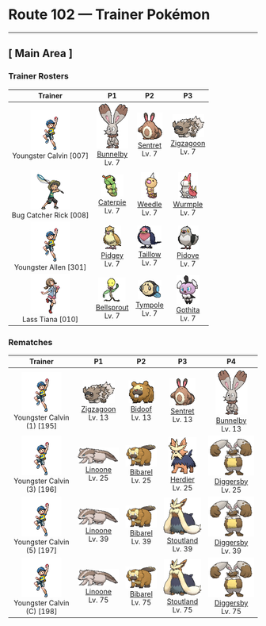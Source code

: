 # Route 102 — Trainer Pokémon

---

## [ Main Area ]

### Trainer Rosters

| Trainer | P1 | P2 | P3 |
|:-------:|:--:|:--:|:--:|
| ![Youngster Calvin](../../assets/trainers/youngster.png "Youngster Calvin")<br>Youngster Calvin [007] | <div class="sprite-cell">![Bunnelby](../../assets/sprites/bunnelby/front.gif "Bunnelby: It has ears like shovels. Digging holes strengthens its ears so much that they can sever thick roots effortlessly.")<br>[Bunnelby](../../pokemon/bunnelby.md)<br>Lv. 7</div> | <div class="sprite-cell">![Sentret](../../assets/sprites/sentret/front.gif "Sentret: When Sentret sleeps, it does so while another stands guard. The sentry wakes the others at the first sign of danger. When this Pokémon becomes separated from its pack, it becomes incapable of sleep due to fear.")<br>[Sentret](../../pokemon/sentret.md)<br>Lv. 7</div> | <div class="sprite-cell">![Zigzagoon](../../assets/sprites/zigzagoon/front.gif "Zigzagoon: The hair on Zigzagoon’s back is bristly. It rubs the hard back hair against trees to leave its territorial markings. This Pokémon may play dead to fool foes in battle.")<br>[Zigzagoon](../../pokemon/zigzagoon.md)<br>Lv. 7</div> |
| ![Bug Catcher Rick](../../assets/trainers/bug_catcher.png "Bug Catcher Rick")<br>Bug Catcher Rick [008] | <div class="sprite-cell">![Caterpie](../../assets/sprites/caterpie/front.gif "Caterpie: Caterpie has a voracious appetite. It can devour leaves bigger than its body right before your eyes. From its antenna, this Pokémon releases a terrifically strong odor.")<br>[Caterpie](../../pokemon/caterpie.md)<br>Lv. 7</div> | <div class="sprite-cell">![Weedle](../../assets/sprites/weedle/front.gif "Weedle: Weedle has an extremely acute sense of smell. It is capable of distinguishing its favorite kinds of leaves from those it dislikes just by sniffing with its big red proboscis (nose).")<br>[Weedle](../../pokemon/weedle.md)<br>Lv. 7</div> | <div class="sprite-cell">![Wurmple](../../assets/sprites/wurmple/front.gif "Wurmple: Wurmple is targeted by Swellow as prey. This Pokémon will try to resist by pointing the spikes on its rear at the attacking predator. It will weaken the foe by leaking poison from the spikes.")<br>[Wurmple](../../pokemon/wurmple.md)<br>Lv. 7</div> |
| ![Youngster Allen](../../assets/trainers/youngster.png "Youngster Allen")<br>Youngster Allen [301] | <div class="sprite-cell">![Pidgey](../../assets/sprites/pidgey/front.gif "Pidgey: Pidgey has an extremely sharp sense of direction. It is capable of unerringly returning home to its nest, however far it may be removed from its familiar surroundings.")<br>[Pidgey](../../pokemon/pidgey.md)<br>Lv. 7</div> | <div class="sprite-cell">![Taillow](../../assets/sprites/taillow/front.gif "Taillow: Taillow is young—it has only just left its nest. As a result, it sometimes becomes lonesome and cries at night. This Pokémon feeds on Wurmple that live in forests.")<br>[Taillow](../../pokemon/taillow.md)<br>Lv. 7</div> | <div class="sprite-cell">![Pidove](../../assets/sprites/pidove/front.gif "Pidove: These Pokémon live in cities. They are accustomed to people. Flocks often gather in parks and plazas.")<br>[Pidove](../../pokemon/pidove.md)<br>Lv. 7</div> |
| ![Lass Tiana](../../assets/trainers/lass.png "Lass Tiana")<br>Lass Tiana [010] | <div class="sprite-cell">![Bellsprout](../../assets/sprites/bellsprout/front.gif "Bellsprout: Bellsprout’s thin and flexible body lets it bend and sway to avoid any attack, however strong it may be. From its mouth, this Pokémon spits a corrosive fluid that melts even iron.")<br>[Bellsprout](../../pokemon/bellsprout.md)<br>Lv. 7</div> | <div class="sprite-cell">![Tympole](../../assets/sprites/tympole/front.gif "Tympole: By vibrating its cheeks, it emits sound waves imperceptible to humans. It uses the rhythm of these sounds to talk.")<br>[Tympole](../../pokemon/tympole.md)<br>Lv. 7</div> | <div class="sprite-cell">![Gothita](../../assets/sprites/gothita/front.gif "Gothita: They intently observe both Trainers and Pokémon. Apparently, they are looking at something that only Gothita can see.")<br>[Gothita](../../pokemon/gothita.md)<br>Lv. 7</div> |

### Rematches

| Trainer | P1 | P2 | P3 | P4 |
|:-------:|:--:|:--:|:--:|:--:|
| ![Youngster Calvin (1)](../../assets/trainers/youngster.png "Youngster Calvin (1)")<br>Youngster Calvin (1) [195] | <div class="sprite-cell">![Zigzagoon](../../assets/sprites/zigzagoon/front.gif "Zigzagoon: The hair on Zigzagoon’s back is bristly. It rubs the hard back hair against trees to leave its territorial markings. This Pokémon may play dead to fool foes in battle.")<br>[Zigzagoon](../../pokemon/zigzagoon.md)<br>Lv. 13</div> | <div class="sprite-cell">![Bidoof](../../assets/sprites/bidoof/front.gif "Bidoof: It constantly gnaws on logs and rocks to whittle down its front teeth. It nests alongside water.")<br>[Bidoof](../../pokemon/bidoof.md)<br>Lv. 13</div> | <div class="sprite-cell">![Sentret](../../assets/sprites/sentret/front.gif "Sentret: When Sentret sleeps, it does so while another stands guard. The sentry wakes the others at the first sign of danger. When this Pokémon becomes separated from its pack, it becomes incapable of sleep due to fear.")<br>[Sentret](../../pokemon/sentret.md)<br>Lv. 13</div> | <div class="sprite-cell">![Bunnelby](../../assets/sprites/bunnelby/front.gif "Bunnelby: It has ears like shovels. Digging holes strengthens its ears so much that they can sever thick roots effortlessly.")<br>[Bunnelby](../../pokemon/bunnelby.md)<br>Lv. 13</div> |
| ![Youngster Calvin (3)](../../assets/trainers/youngster.png "Youngster Calvin (3)")<br>Youngster Calvin (3) [196] | <div class="sprite-cell">![Linoone](../../assets/sprites/linoone/front.gif "Linoone: When hunting, Linoone will make a beeline straight for the prey at a full run. While this Pokémon is capable of topping 60 mph, it has to come to a screeching halt before it can turn.")<br>[Linoone](../../pokemon/linoone.md)<br>Lv. 25</div> | <div class="sprite-cell">![Bibarel](../../assets/sprites/bibarel/front.gif "Bibarel: It makes its nest by damming streams with bark and mud. It is known as an industrious worker.")<br>[Bibarel](../../pokemon/bibarel.md)<br>Lv. 25</div> | <div class="sprite-cell">![Herdier](../../assets/sprites/herdier/front.gif "Herdier: It has black, cape-like fur that is very hard and decreases the amount of damage it receives.")<br>[Herdier](../../pokemon/herdier.md)<br>Lv. 25</div> | <div class="sprite-cell">![Diggersby](../../assets/sprites/diggersby/front.gif "Diggersby: As powerful as an excavator, its ears can reduce dense bedrock to rubble. When it’s finished digging, it lounges lazily.")<br>[Diggersby](../../pokemon/diggersby.md)<br>Lv. 25</div> |
| ![Youngster Calvin (5)](../../assets/trainers/youngster.png "Youngster Calvin (5)")<br>Youngster Calvin (5) [197] | <div class="sprite-cell">![Linoone](../../assets/sprites/linoone/front.gif "Linoone: When hunting, Linoone will make a beeline straight for the prey at a full run. While this Pokémon is capable of topping 60 mph, it has to come to a screeching halt before it can turn.")<br>[Linoone](../../pokemon/linoone.md)<br>Lv. 39</div> | <div class="sprite-cell">![Bibarel](../../assets/sprites/bibarel/front.gif "Bibarel: It makes its nest by damming streams with bark and mud. It is known as an industrious worker.")<br>[Bibarel](../../pokemon/bibarel.md)<br>Lv. 39</div> | <div class="sprite-cell">![Stoutland](../../assets/sprites/stoutland/front.gif "Stoutland: Being wrapped in its long fur is so comfortable that a person would be fine even overnight on a wintry mountain.")<br>[Stoutland](../../pokemon/stoutland.md)<br>Lv. 39</div> | <div class="sprite-cell">![Diggersby](../../assets/sprites/diggersby/front.gif "Diggersby: As powerful as an excavator, its ears can reduce dense bedrock to rubble. When it’s finished digging, it lounges lazily.")<br>[Diggersby](../../pokemon/diggersby.md)<br>Lv. 39</div> |
| ![Youngster Calvin (C)](../../assets/trainers/youngster.png "Youngster Calvin (C)")<br>Youngster Calvin (C) [198] | <div class="sprite-cell">![Linoone](../../assets/sprites/linoone/front.gif "Linoone: When hunting, Linoone will make a beeline straight for the prey at a full run. While this Pokémon is capable of topping 60 mph, it has to come to a screeching halt before it can turn.")<br>[Linoone](../../pokemon/linoone.md)<br>Lv. 75</div> | <div class="sprite-cell">![Bibarel](../../assets/sprites/bibarel/front.gif "Bibarel: It makes its nest by damming streams with bark and mud. It is known as an industrious worker.")<br>[Bibarel](../../pokemon/bibarel.md)<br>Lv. 75</div> | <div class="sprite-cell">![Stoutland](../../assets/sprites/stoutland/front.gif "Stoutland: Being wrapped in its long fur is so comfortable that a person would be fine even overnight on a wintry mountain.")<br>[Stoutland](../../pokemon/stoutland.md)<br>Lv. 75</div> | <div class="sprite-cell">![Diggersby](../../assets/sprites/diggersby/front.gif "Diggersby: As powerful as an excavator, its ears can reduce dense bedrock to rubble. When it’s finished digging, it lounges lazily.")<br>[Diggersby](../../pokemon/diggersby.md)<br>Lv. 75</div> |

